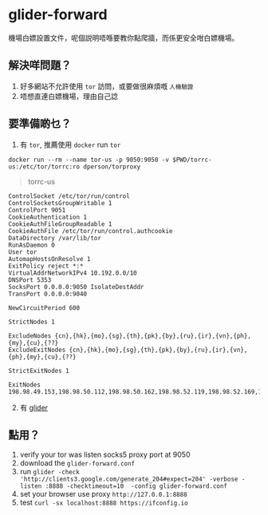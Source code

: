 # glider-forward

機場白嫖設置文件，呢個説明唔喺要教你點爬牆，而係更安全咁白嫖機場。


## 解決咩問題？

1. 好多網站不允許使用 `tor` 訪問，或要做很麻煩嘅 `人機驗證`
2. 唔想直連白嫖機場，理由自己諗

## 要準備啲乜？

1. 有 `tor`, 推薦使用 `docker` run `tor`

```
docker run --rm --name tor-us -p 9050:9050 -v $PWD/torrc-us:/etc/tor/torrc:ro dperson/torproxy
```

> torrc-us

```
ControlSocket /etc/tor/run/control
ControlSocketsGroupWritable 1
ControlPort 9051
CookieAuthentication 1
CookieAuthFileGroupReadable 1
CookieAuthFile /etc/tor/run/control.authcookie
DataDirectory /var/lib/tor
RunAsDaemon 0
User tor
AutomapHostsOnResolve 1
ExitPolicy reject *:*
VirtualAddrNetworkIPv4 10.192.0.0/10
DNSPort 5353
SocksPort 0.0.0.0:9050 IsolateDestAddr
TransPort 0.0.0.0:9040

NewCircuitPeriod 600

StrictNodes 1

ExcludeNodes {cn},{hk},{mo},{sg},{th},{pk},{by},{ru},{ir},{vn},{ph},{my},{cu},{??}
ExcludeExitNodes {cn},{hk},{mo},{sg},{th},{pk},{by},{ru},{ir},{vn},{ph},{my},{cu},{??}

StrictExitNodes 1

ExitNodes 198.98.49.153,198.98.50.112,198.98.50.162,198.98.52.119,198.98.52.169,198.98.52.203,198.98.52.24,198.98.52.75,198.98.54.14,198.98.54.155,198.98.54.170,198.98.54.82,198.98.55.107,198.98.55.233,198.98.55.82,198.98.56.122,198.98.56.27,198.98.56.9,198.98.57.133,198.98.58.149,198.98.58.186,198.98.58.241,198.98.58.27,198.98.58.66,198.98.59.170,198.98.59.197,198.98.59.21,198.98.59.64,198.98.60.123,198.98.60.200,198.98.60.90,198.98.60.92,198.98.62.35,199.195.248.104,199.195.248.43,199.195.249.216,199.195.249.229,199.195.249.57,199.195.249.82,199.195.250.148,199.195.250.42,199.195.250.54,199.195.250.77,199.195.251.110,199.195.251.120,199.195.251.84,199.195.252.144,199.195.252.243,199.195.252.47,199.195.253.74,199.195.254.198

```

2. 有 [glider](https://github.com/nadoo/glider)



## 點用？

1. verify your tor was listen socks5 proxy port at 9050
2. download the `glider-forward.conf`
3. run `glider -check 'http://clients3.google.com/generate_204#expect=204' -verbose -listen :8888 -checktimeout=10  -config glider-forward.conf`
4. set your browser use proxy `http://127.0.0.1:8888`
5. test `curl -sx localhost:8888 https://ifconfig.io`
